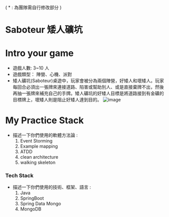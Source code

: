 ( * : 為團隊需自行修改部分 )
# Saboteur 矮人礦坑

# Intro your game
- 遊戲人數: 3~10 人
- 遊戲類型：	陣營、心機、派對
- 矮人礦坑(Saboteur)桌遊中，玩家會被分為兩個陣營，好矮人和壞矮人。玩家每回合必須出一張牌來連接道路、陷害或幫助別人、或是直接棄牌不出，然後再抽一張牌來補充自己的手牌。矮人礦坑的好矮人目標是將道路接到有金礦的目標牌上，壞矮人則是阻止好矮人達到目的。
![image](https://user-images.githubusercontent.com/64523960/197328031-6fac73d1-84cd-45fc-88bf-4bb78ecde66a.png)


# My Practice Stack
- 描述一下你們使用的軟體方法論 :
   1. Event Storming
   2. Example mapping
   3. ATDD
   4. clean architecture
   5. walking skeleton 
  

### Tech Stack
- 描述一下你們使用的技術、框架、語言 :
   1. Java
   2. SpringBoot
   3. Spring Data Mongo
   4. MongoDB 
